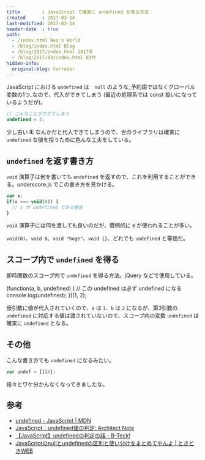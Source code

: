 ```yaml
---
title        : JavaScript で確実に undefined を得る方法
created      : 2017-03-14
last-modified: 2017-03-14
header-date  : true
path:
  - /index.html Neo's World
  - /blog/index.html Blog
  - /blog/2017/index.html 2017年
  - /blog/2017/03/index.html 03月
hidden-info:
  original-blog: Corredor
---
```


JavaScript における `undefined` は　`null` のような_予約語ではなくグローバル変数の1つ_なので、代入ができてしまう (最近の処理系では const 扱いになっているようだが)。

```javascript
// こんなことができてしまう
undefined = 1;
```

少し古い IE なんかだと代入できてしまうので、世のライブラリは確実に `undefined` な値を拾うために色んな工夫をしている。

## `undefined` を返す書き方

`void` 演算子は何を書いても `undefined` を返すので、これを利用することができる。underscore.js でこの書き方を見かける。

```javascript
var x;
if(x === void(0)) {
  // x が undefined である場合
}
```

`void` 演算子には何を渡しても良いのだが、慣例的に `0` が使われることが多い。

`void(0)`、`void 0`、`void "hoge"`、`void {}`、どれでも `undefined` と等価だ。

## スコープ内で `undefined` を得る

即時関数のスコープ内で `undefined` を得る方法。jQuery などで使用している。

(function(a, b, undefined) { // この undefined は必ず undefined になる console.log(undefined); })(1, 2);

仮引数に値が代入されていくので、`a` は `1`、`b` は `2` になるが、第3引数の `undefined` に対応する値は渡されていないので、スコープ内の変数 `undefined` は確実に `undefined` となる。

## その他

こんな書き方でも `undefined` になるみたい。

```javascript
var undef = [][0];
```

段々とワケ分かんなくなってきましたな。

## 参考

- [undefined - JavaScript | MDN](https://developer.mozilla.org/ja/docs/Web/JavaScript/Reference/Global_Objects/undefined)
- [JavaScript：undefined値の判定: Architect Note](http://blog.tojiru.net/article/205007468.html)
- [【JavaScript】undefinedの判定の話 - B-Teck!](http://beatdjam.hatenablog.com/entry/,,)
- [JavaScriptのnullとundefinedの区別と使い分けをまとめてやんよ | ときどきWEB](http://tokidoki-web.com/2014/12/javascriptのnullとundefinedの区別と使い分けをまとめてやんよ/)
